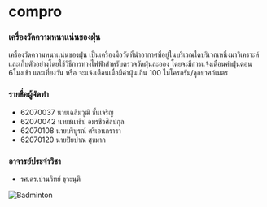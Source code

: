 # compro
### เครื่องวัดความหนาเเน่นของฝุ่น
เครื่องวัดความหนาเเน่นของฝุ่น เป็นเครื่องมือวัดที่นำอากาศที่อยู่ในบริเวณใดบริเวณหนึ่งมาวิเคราะห์และเก็บตัวอย่างโดยใช้วิธีการทางไฟฟ้าสำหรับตรวจวัดฝุ่นละออง โดยจะมีการแจ้งเตือนค่าฝุ่นตอน 6โมงเช้า และเที่ยงวัน หรือ จะแจ้งเตือนเมื่อมีค่าฝุ่นเกิน 100 ไมโครกรัม/ลูกบาศก์เมตร

### รายชื่อผู้จัดทำ
   - 62070037 นายเฉลิมวุฒิ ชั้นเจริญ
   - 62070042 นายชนาธิป อมรชีวศิลปกุล
   - 62070108 นายบริบูรณ์ ศรีเอนกราธา
   - 62070120 นายปิยปาณ สุขมาก

### อาจารย์ประจำวิชา
   - รศ.ดร.ปานวิทย์ ธุวะนุติ

![Badminton](https://media0.giphy.com/media/RimTYp7pim1H2/200.webp?cid=790b7611eeced65a4318ad47a3ecf61ada0b8790d721fa8d&rid=200.webp)
